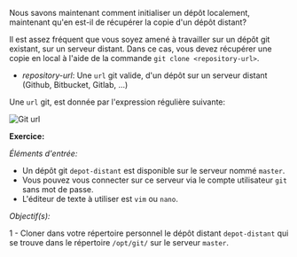 Nous savons maintenant comment initialiser un dépôt localement, maintenant qu'en
est-il de récupérer la copie d'un dépôt distant?

Il est assez fréquent que vous soyez amené à travailler sur un dépôt git existant, sur
un serveur distant. Dans ce cas, vous devez récupérer une copie en local à l'aide
de la commande `git clone <repository-url>`.

- _repository-url_: Une `url` git valide, d'un dépôt sur un serveur distant
 (Github, Bitbucket, Gitlab, ...)

Une `url` git, est donnée par l'expression régulière suivante:

![Git url](/deopsteam/courses/git/git_formation_part4/assets/git-regex.png)


**Exercice:**

_Éléments d'entrée:_

 - Un dépôt git `depot-distant` est disponible sur le serveur nommé `master`.
 - Vous pouvez vous connecter sur ce serveur via le compte utilisateur `git` sans mot de passe.
 - L'éditeur de texte à utiliser est `vim` ou `nano`.

_Objectif(s):_

 1 - Cloner dans votre répertoire personnel le dépôt distant `depot-distant`
     qui se trouve dans le répertoire `/opt/git/` sur le serveur `master`.
